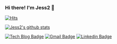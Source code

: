 ### Hi there! I'm Jess2 👋

[![Hits](https://hits.seeyoufarm.com/api/count/incr/badge.svg?url=https%3A%2F%2Fgithub.com%2FJESS2&count_bg=%2379C83D&title_bg=%23555555&icon=&icon_color=%23E7E7E7&title=hits&edge_flat=false)](https://hits.seeyoufarm.com)

[![Jess2's github stats](https://github-readme-stats.vercel.app/api?username=JESS2&theme=gray-white&show_icons=true)](https://github.com/JESS2/github-readme-stats)

[![Tech Blog Badge](http://img.shields.io/badge/-Tech%20blog-black?style=flat-square&logo=github&link=https://jess2.xyz)](https://jess2.xyz)
[![Gmail Badge](https://img.shields.io/badge/Gmail-d14836?style=flat-square&logo=Gmail&logoColor=white&link=mailto:jess2.developer@gmail.com)](mailto:jess2.developer@gmail.com)
[![Linkedin Badge](https://img.shields.io/badge/-LinkedIn-blue?style=flat-square&logo=Linkedin&logoColor=white&link=https://www.linkedin.com/in/devsoyeonjung/)](https://www.linkedin.com/in/devsoyeonjung/)
